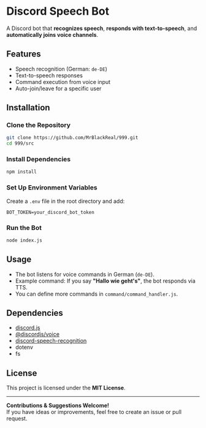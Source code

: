 # Discord Speech Bot

A Discord bot that **recognizes speech**, **responds with text-to-speech**, and **automatically joins voice channels**.

## Features
- Speech recognition (German: `de-DE`)
- Text-to-speech responses
- Command execution from voice input
- Auto-join/leave for a specific user

## Installation

### Clone the Repository
```bash
git clone https://github.com/MrBlackReal/999.git
cd 999/src
```

### Install Dependencies
```bash
npm install
```

### Set Up Environment Variables
Create a `.env` file in the root directory and add:
```env
BOT_TOKEN=your_discord_bot_token
```

### Run the Bot
```bash
node index.js
```

## Usage
- The bot listens for voice commands in German (`de-DE`).
- Example command: If you say **"Hallo wie geht's"**, the bot responds via TTS.
- You can define more commands in `command/command_handler.js`.

## Dependencies
- [discord.js](https://discord.js.org/)
- [@discordjs/voice](https://www.npmjs.com/package/@discordjs/voice)
- [discord-speech-recognition](https://www.npmjs.com/package/discord-speech-recognition)
- dotenv
- fs

## License
This project is licensed under the **MIT License**.

---

**Contributions & Suggestions Welcome!**  
If you have ideas or improvements, feel free to create an issue or pull request.